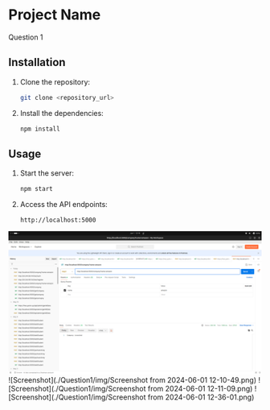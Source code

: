 # Project Name

Question 1



## Installation

1. Clone the repository:

    ```bash
    git clone <repository_url>
    ```

2. Install the dependencies:

    ```bash
    npm install
    ```

## Usage

1. Start the server:

    ```bash
    npm start
    ```

2. Access the API endpoints:

    ```bash
    http://localhost:5000
    ```

![Screenshot](./Question1/img/img1.png)
![Screenshot](./Question1/img/Screenshot from 2024-06-01 12-10-49.png)
![Screenshot](./Question1/img/Screenshot from 2024-06-01 12-11-09.png)
![Screenshot](./Question1/img/Screenshot from 2024-06-01 12-36-01.png)


